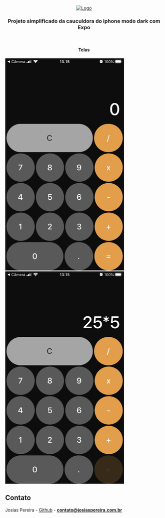 <!--
*** Obrigado por estar vendo o nosso README. Se você tiver alguma sugestão
*** que possa melhorá-lo ainda mais dê um fork no repositório e crie uma Pull
*** Request ou abra uma Issue com a tag "sugestão".
*** Obrigado novamente! Agora vamos rodar esse projeto incrível :D
-->
<!-- PROJECT SHIELDS -->

<!-- PROJECT LOGO -->
<br />
<p align="center">
  <a href="https://josiaspereira.com.br">
    <img src="https://josiaspereira.com.br/wp-content/uploads/2019/10/cropped-oficial.png" width="432" height="105" alt="Logo">
  </a>

  <h3 align="center">Projeto simplificado da cauculdora do iphone modo dark com Expo</h3>
</p>
<br/>
<p align="center">
  <h4 align="center">Telas</h4>
  <img src="https://github.com/JosiasPereira/calculadora-iphone/blob/master/assets/print1.jpg" alt="print1" width="380" height="auto">
  <img src="https://github.com/JosiasPereira/calculadora-iphone/blob/master/assets/print2.jpg" alt="print1" width="380" height="auto">
</p>
<!-- CONTACT -->

## Contato

Josias Pereira - [Github](https://github.com/josiaspereira) - **contato@josiaspereira.com.br**
